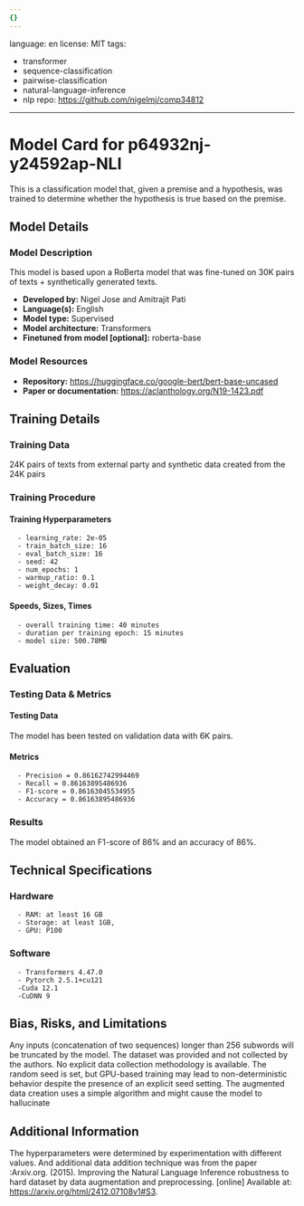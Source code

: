 ```yaml
---
{}
---
```

language: en
license: MIT
tags:
- transformer
- sequence-classification
- pairwise-classification
- natural-language-inference
- nlp
repo: https://github.com/nigelmj/comp34812

---

# Model Card for p64932nj-y24592ap-NLI

<!-- Provide a quick summary of what the model is/does. -->

This is a classification model that, given a premise and a hypothesis,
      was trained to determine whether the hypothesis is true based on the premise.


## Model Details

### Model Description

<!-- Provide a longer summary of what this model is. -->

This model is based upon a RoBerta model that was fine-tuned
      on 30K pairs of texts + synthetically generated texts.

- **Developed by:** Nigel Jose and Amitrajit Pati
- **Language(s):** English
- **Model type:** Supervised
- **Model architecture:** Transformers
- **Finetuned from model [optional]:** roberta-base

### Model Resources

<!-- Provide links where applicable. -->

- **Repository:** https://huggingface.co/google-bert/bert-base-uncased
- **Paper or documentation:** https://aclanthology.org/N19-1423.pdf

## Training Details

### Training Data

<!-- This is a short stub of information on the training data that was used, and documentation related to data pre-processing or additional filtering (if applicable). -->

24K pairs of texts from external party and synthetic data created from the 24K pairs

### Training Procedure

<!-- This relates heavily to the Technical Specifications. Content here should link to that section when it is relevant to the training procedure. -->

#### Training Hyperparameters

<!-- This is a summary of the values of hyperparameters used in training the model. -->


      - learning_rate: 2e-05
      - train_batch_size: 16
      - eval_batch_size: 16
      - seed: 42
      - num_epochs: 1
      - warmup_ratio: 0.1
      - weight_decay: 0.01

#### Speeds, Sizes, Times

<!-- This section provides information about how roughly how long it takes to train the model and the size of the resulting model. -->


      - overall training time: 40 minutes
      - duration per training epoch: 15 minutes
      - model size: 500.78MB

## Evaluation

<!-- This section describes the evaluation protocols and provides the results. -->

### Testing Data & Metrics

#### Testing Data

<!-- This should describe any evaluation data used (e.g., the development/validation set provided). -->

The model has been tested on validation data with 6K pairs.

#### Metrics

<!-- These are the evaluation metrics being used. -->


      - Precision = 0.86162742994469
      - Recall = 0.86163895486936
      - F1-score = 0.86163045534955
      - Accuracy = 0.86163895486936
      

### Results

The model obtained an F1-score of 86% and an accuracy of 86%.

## Technical Specifications

### Hardware


      - RAM: at least 16 GB
      - Storage: at least 1GB,
      - GPU: P100

### Software


      - Transformers 4.47.0
      - Pytorch 2.5.1+cu121
      -Cuda 12.1
      -CuDNN 9

## Bias, Risks, and Limitations

<!-- This section is meant to convey both technical and sociotechnical limitations. -->

Any inputs (concatenation of two sequences) longer than
      256 subwords will be truncated by the model.
      The dataset was provided and not collected by the authors. No explicit data collection methodology is available. 
      The random seed is set, but GPU-based training may lead to non-deterministic behavior despite the presence of an explicit seed setting.
      The augmented data creation uses a simple algorithm and might cause the model to hallucinate

## Additional Information

<!-- Any other information that would be useful for other people to know. -->

The hyperparameters were determined by experimentation
      with different values. And additional data addition technique was from the paper :Arxiv.org. (2015). Improving the Natural Language Inference robustness to hard dataset by data augmentation and preprocessing. [online] Available at: https://arxiv.org/html/2412.07108v1#S3.
